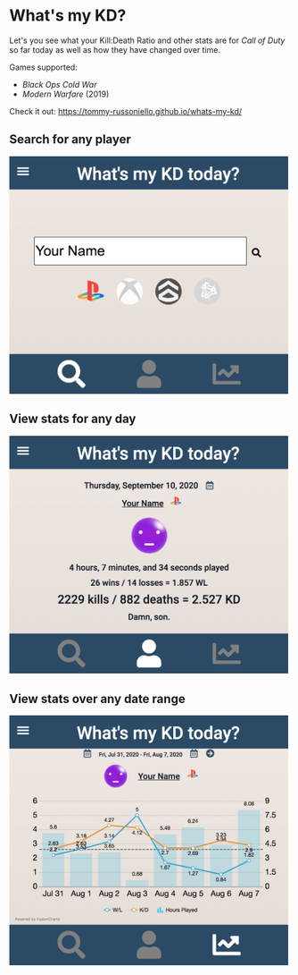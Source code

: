 # What's my KD?

Let's you see what your Kill:Death Ratio and other stats are for _Call of Duty_ so far today as well as how they have changed over time.

Games supported:
- _Black Ops Cold War_
- _Modern Warfare_ (2019)

Check it out: https://tommy-russoniello.github.io/whats-my-kd/

## Search for any player
<img alt="search bar" src="https://github.com/tommy-russoniello/whats-my-kd/blob/master/images/documentation/search.png" width="500">

## View stats for any day
<img alt="stats for a day" src="https://github.com/tommy-russoniello/whats-my-kd/blob/master/images/documentation/today.png" width="500">

## View stats over any date range
<img alt="stats over time" src="https://github.com/tommy-russoniello/whats-my-kd/blob/master/images/documentation/history.png" width="500">
